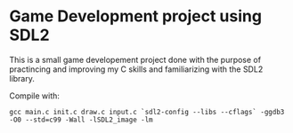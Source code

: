# Game Development project using SDL2

This is a small game developement project done with the purpose of practincing and improving my C skills and familiarizing with the SDL2 library.

Compile with:
```
gcc main.c init.c draw.c input.c `sdl2-config --libs --cflags` -ggdb3 -O0 --std=c99 -Wall -lSDL2_image -lm
```
